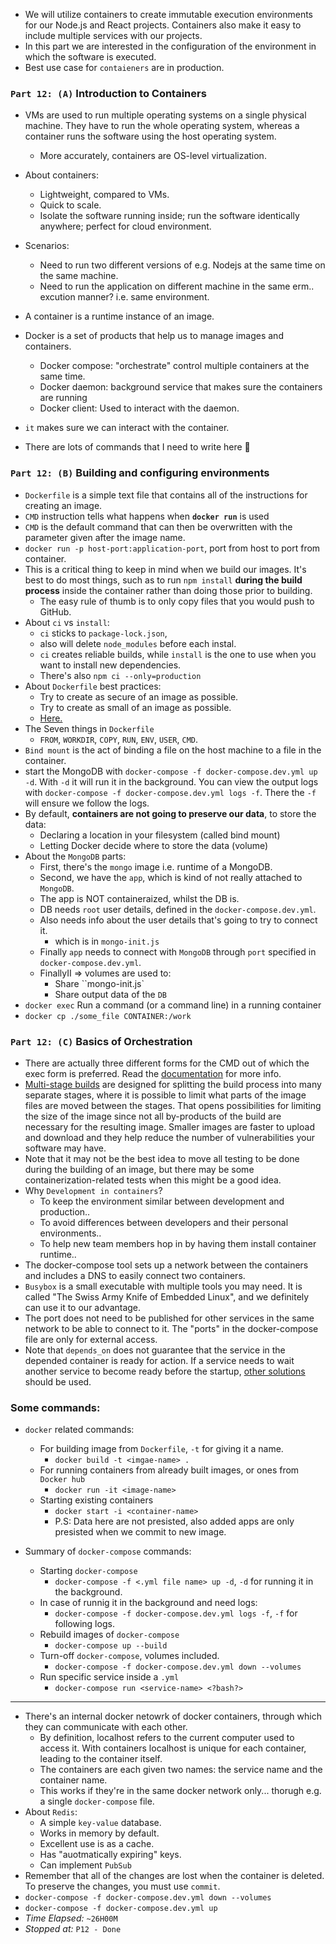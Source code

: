 - We will utilize containers to create immutable execution environments for our Node.js and React projects. Containers also make it easy to include multiple services with our projects.
- In this part we are interested in the configuration of the environment in which the software is executed.
- Best use case for `contaieners` are in production.

### `Part 12: (A)` Introduction to Containers

- VMs are used to run multiple operating systems on a single physical machine. They have to run the whole operating system, whereas a container runs the software using the host operating system.

  - More accurately, containers are OS-level virtualization.

- About containers:
  - Lightweight, compared to VMs.
  - Quick to scale.
  - Isolate the software running inside; run the software identically anywhere; perfect for cloud environment.
- Scenarios:

  - Need to run two different versions of e.g. Nodejs at the same time on the same machine.
  - Need to run the application on different machine in the same erm.. excution manner? i.e. same environment.

- A container is a runtime instance of an image.
- Docker is a set of products that help us to manage images and containers.

  - Docker compose: "orchestrate" control multiple containers at the same time.
  - Docker daemon: background service that makes sure the containers are running
  - Docker client: Used to interact with the daemon.

- `it` makes sure we can interact with the container.
- There are lots of commands that I need to write here 😬

### `Part 12: (B)` Building and configuring environments

- `Dockerfile` is a simple text file that contains all of the instructions for creating an image.
- `CMD` instruction tells what happens when **`docker run`** is used
- `CMD` is the default command that can then be overwritten with the parameter given after the image name.
- `docker run -p host-port:application-port`, port from host to port from container.
- This is a critical thing to keep in mind when we build our images. It's best to do most things, such as to run `npm install` **during the build process** inside the container rather than doing those prior to building.
  - The easy rule of thumb is to only copy files that you would push to GitHub.
- About `ci` vs `install`:
  - `ci` sticks to `package-lock.json`,
  - also will delete `node_modules` before each instal.
  - `ci` creates reliable builds, while `install` is the one to use when you want to install new dependencies.
  - There's also `npm ci --only=production`
- About `Dockerfile` best practices:
  - Try to create as secure of an image as possible.
  - Try to create as small of an image as possible.
  - [Here.](https://snyk.io/blog/10-best-practices-to-containerize-nodejs-web-applications-with-docker/)
- The Seven things in `Dockerfile`
  - `FROM`, `WORKDIR`, `COPY`, `RUN`, `ENV`, `USER`, `CMD`.
- `Bind mount` is the act of binding a file on the host machine to a file in the container.
- start the MongoDB with `docker-compose -f docker-compose.dev.yml up -d`. With `-d` it will run it in the background. You can view the output logs with `docker-compose -f docker-compose.dev.yml logs -f`. There the `-f` will ensure we follow the logs.
- By default, **containers are not going to preserve our data**, to store the data:
  - Declaring a location in your filesystem (called bind mount)
  - Letting Docker decide where to store the data (volume)
- About the `MongoDB` parts:
  - First, there's the `mongo` image i.e. runtime of a MongoDB.
  - Second, we have the `app`, which is kind of not really attached to `MongoDB`.
  - The app is NOT containeraized, whilst the DB is.
  - DB needs `root` user details, defined in the `docker-compose.dev.yml`.
  - Also needs info about the user details that's going to try to connect it.
    - which is in `mongo-init.js`
  - Finally `app` needs to connect with `MongoDB` through `port` specified in `docker-compose.dev.yml`.
  - FinallyII => volumes are used to:
    - Share ``mongo-init.js`
    - Share output data of the `DB`
- `docker exec` Run a command (or a command line) in a running container
- `docker cp ./some_file CONTAINER:/work`

### `Part 12: (C)` Basics of Orchestration

- There are actually three different forms for the CMD out of which the exec form is preferred. Read the [documentation](https://docs.docker.com/engine/reference/builder/#cmd) for more info.
- [Multi-stage builds](https://docs.docker.com/develop/develop-images/multistage-build/) are designed for splitting the build process into many separate stages, where it is possible to limit what parts of the image files are moved between the stages. That opens possibilities for limiting the size of the image since not all by-products of the build are necessary for the resulting image. Smaller images are faster to upload and download and they help reduce the number of vulnerabilities your software may have.
- Note that it may not be the best idea to move all testing to be done during the building of an image, but there may be some containerization-related tests when this might be a good idea.
- Why `Development in containers`?
  - To keep the environment similar between development and production..
  - To avoid differences between developers and their personal environments..
  - To help new team members hop in by having them install container runtime..
- The docker-compose tool sets up a network between the containers and includes a DNS to easily connect two containers.
- `Busybox` is a small executable with multiple tools you may need. It is called "The Swiss Army Knife of Embedded Linux", and we definitely can use it to our advantage.
- The port does not need to be published for other services in the same network to be able to connect to it. The "ports" in the docker-compose file are only for external access.
- Note that `depends_on` does not guarantee that the service in the depended container is ready for action. If a service needs to wait another service to become ready before the startup, [other solutions](https://docs.docker.com/compose/startup-order/) should be used.

### Some commands:

- `docker` related commands:

  - For building image from `Dockerfile`, `-t` for giving it a name.
    - `docker build -t <imgae-name> .`
  - For running containers from already built images, or ones from `Docker hub`
    - `docker run -it <image-name>`
  - Starting existing containers
    - `docker start -i <container-name>`
    - P.S: Data here are not presisted, also added apps are only presisted when we commit to new image.

- Summary of `docker-compose` commands:
  - Starting `docker-compose`
    - `docker-compose -f <.yml file name> up -d`, `-d` for running it in the background.
  - In case of runnig it in the background and need logs:
    - `docker-compose -f docker-compose.dev.yml logs -f`, `-f` for following logs.
  - Rebuild images of `docker-compose`
    - `docker-compose up --build`
  - Turn-off `docker-compose`, volumes included.
    - `docker-compose -f docker-compose.dev.yml down --volumes`
  - Run specific service inside a `.yml`
    - `docker-compose run <service-name> <?bash?>`

---

- There's an internal docker netowrk of docker containers, through which they can communicate with each other.
  - By definition, localhost refers to the current computer used to access it. With containers localhost is unique for each container, leading to the container itself.
  - The containers are each given two names: the service name and the container name.
  - This works if they're in the same docker network only... thorugh e.g. a single `docker-compose` file.
- About `Redis`:
  - A simple `key-value` database.
  - Works in memory by default.
  - Excellent use is as a cache.
  - Has "auotmatically expiring" keys.
  - Can implement `PubSub`
- Remember that all of the changes are lost when the container is deleted. To preserve the changes, you must use `commit`.
- `docker-compose -f docker-compose.dev.yml down --volumes`
- `docker-compose -f docker-compose.dev.yml up`
- _Time Elapsed:_ `~26H00M`
- _Stopped at:_ `P12 - Done`
